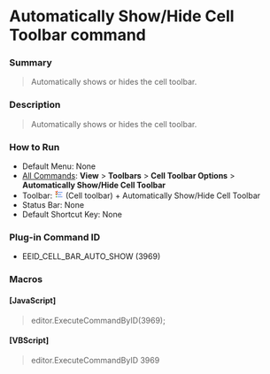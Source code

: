 # Automatically Show/Hide Cell Toolbar command

### Summary

> Automatically shows or hides the cell toolbar.

### Description

> Automatically shows or hides the cell toolbar.

### How to Run

- Default Menu: None
- [All Commands](../tools/all_commands): **View** >
**Toolbars** \> **Cell Toolbar Options** \> **Automatically Show/Hide Cell Toolbar**
- Toolbar: ![](../../images/commonsettings.gif) (Cell toolbar) + Automatically Show/Hide Cell Toolbar
- Status Bar: None
- Default Shortcut Key: None

### Plug-in Command ID

- EEID\_CELL\_BAR\_AUTO\_SHOW (3969)

### Macros

#### \[JavaScript\]

> editor.ExecuteCommandByID(3969);

#### \[VBScript\]

> editor.ExecuteCommandByID 3969
